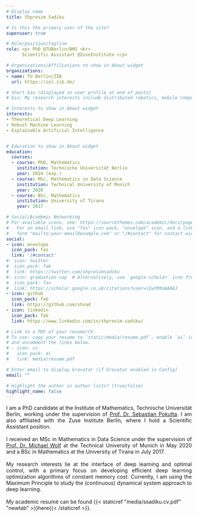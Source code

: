 ```yaml
---
# Display name
title: Shpresim Sadiku

# Is this the primary user of the site?
superuser: true

# Role/position/tagline
role: <p> PhD @TUBerlin/BMS <br>
      Scientific Assistant @ZuseInstitute </p>

# Organizations/Affiliations to show in About widget
organizations:
- name: TU Berlin/ZIB
  url: https://iol.zib.de/

# Short bio (displayed in user profile at end of posts)
# bio: My research interests include distributed robotics, mobile computing and programmable matter.

# Interests to show in About widget
interests:
- Theoretical Deep Learning
- Robust Machine Learning
- Explainable Artificial Intelligence


# Education to show in About widget
education:
  courses:
  - course: PhD, Mathematics
    institution: Technische Universität Berlin
    year: 2024 (exp.)
  - course: MSc, Mathematics in Data Science
    institution: Technical University of Munich
    year: 2020
  - course: BSc, Mathematics
    institution: University of Tirana
    year: 2017

# Social/Academic Networking
# For available icons, see: https://sourcethemes.com/academic/docs/page-builder/#icons
#   For an email link, use "fas" icon pack, "envelope" icon, and a link in the
#   form "mailto:your-email@example.com" or "/#contact" for contact widget.
social:
- icon: envelope
  icon_pack: fas
  link: '/#contact'
#- icon: twitter
#  icon_pack: fab
#  link: https://twitter.com/shpresimsadiku
#- icon: graduation-cap  # Alternatively, use `google-scholar` icon from `ai` icon pack
#  icon_pack: fas
#  link: https://scholar.google.co.uk/citations?user=sIwtMXoAAAAJ
- icon: github
  icon_pack: fab
  link: https://github.com/shsad
- icon: linkedin
  icon_pack: fab
  link: https://www.linkedin.com/in/shpresim-sadiku/

# Link to a PDF of your resume/CV.
# To use: copy your resume to `static/media/resume.pdf`, enable `ai` icons in `params.toml`, 
# and uncomment the lines below.
# - icon: cv
#   icon_pack: ai
#   link: media/resume.pdf

# Enter email to display Gravatar (if Gravatar enabled in Config)
email: ""

# Highlight the author in author lists? (true/false)
highlight_name: false
---
```


<div style="text-align: justify"> I am a PhD candidate at the Institute of Mathematics, Technische Universität Berlin, working under the supervision of <a href="http://www.pokutta.com/">Prof. Dr. Sebastian Pokutta</a>. I am also affiliated with the Zuse Institute Berlin, where I hold a Scientific Assistant position. </div> <br/>
<div style="text-align: justify"> I received an MSc in Mathematics in Data Science under the supervision of <a href="http://www-m5.ma.tum.de/Allgemeines/MichaelWolf">Prof. Dr. Michael Wolf</a> at the Technical University of Munich in May 2020 and a BSc in Mathematics at the University of Tirana in July 2017.</div> <br/>
<div style="text-align: justify"> My research interests lie at the interface of deep learning and optimal control, with a primary focus on developing efficient deep learning optimization algorithms of constant memory cost. Currently, I am using the Maximum Principle to study the (continuous) dynamical system approach to deep learning.</div> <br/>
My academic resumé can be found {{< staticref "media/ssadiku.cv.pdf" "newtab" >}}here{{< /staticref >}}.
